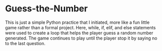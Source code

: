 # Guess-the-Number
This is just a simple Python practice that I initiated, more like a fun little game rather than a formal project. Here, while, if, elif, and else statements were used to create a loop that helps the player guess a random number generated. The game continues to play until the player stop it by saying no to the last question.
